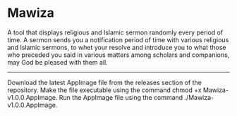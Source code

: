 # Mawiza
A tool that displays religious and Islamic sermon randomly every period of time.  A sermon sends you a notification period of time with various religious and Islamic sermons, to whet your resolve and introduce you to what those who preceded you said in various matters among scholars and companions, may God be pleased with them all.

------------------------------------------------------------

Download the latest AppImage file from the releases section of the repository.
Make the file executable using the command chmod +x Mawiza-v1.0.0.AppImage.
Run the AppImage file using the command ./Mawiza-v1.0.0.AppImage.
